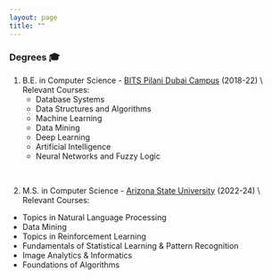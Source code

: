 ```yaml
---
layout: page
title: ""
---
```


### Degrees 🎓

1) B.E. in Computer Science - <a href="https://www.bits-pilani.ac.in/dubai/" target="_blank"> BITS Pilani Dubai Campus</a> (2018-22) \\
Relevant Courses:
   * Database Systems
   * Data Structures and Algorithms
   * Machine Learning
   * Data Mining
   * Deep Learning
   * Artificial Intelligence
   * Neural Networks and Fuzzy Logic

<br>

2) M.S. in Computer Science - <a href="https://asu.edu" target="_blank"> Arizona State University</a> (2022-24) \\
Relevant Courses:
  * Topics in Natural Language Processing
  * Data Mining
  * Topics in Reinforcement Learning
  * Fundamentals of Statistical Learning & Pattern Recognition
  * Image Analytics & Informatics
  * Foundations of Algorithms
